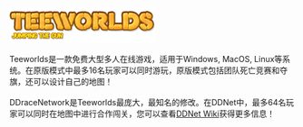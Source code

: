 <img src="resources/teeworlds/gui_logo.png" alt="Teeworlds" width="256" height="64">

Teeworlds是一款免费大型多人在线游戏，适用于Windows, MacOS, Linux等系统。在原版模式中最多16名玩家可以同时游玩，原版模式包括团队死亡竞赛和夺旗，还可以设计自己的地图！
<br>
<br>
DDraceNetwork是Teeworlds最庞大，最知名的修改。在DDNet中，最多64名玩家可以同时在地图中进行合作闯关，您可以查看[DDNet Wiki](https://wiki.ddnet.org)获得更多信息！